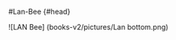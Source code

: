 #Lan-Bee {#head}
<div class="description"></div>
![LAN Bee] (books-v2/pictures/Lan bottom.png)

<div class="line">
    <br>
    <br>
    <br>
</div>

